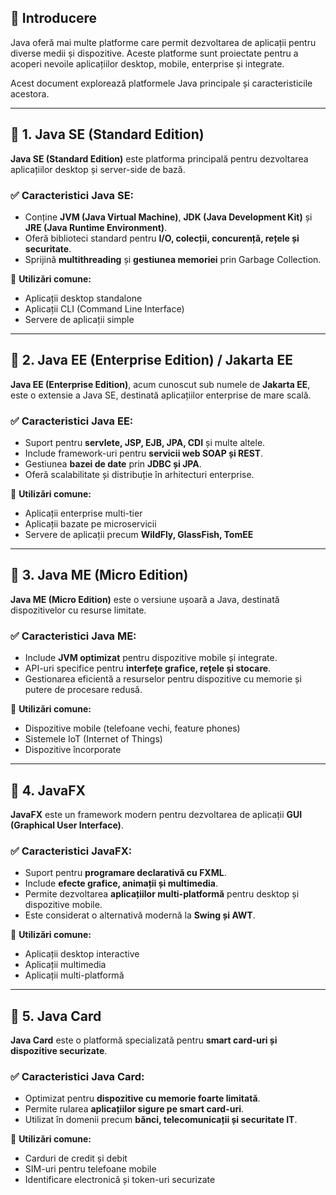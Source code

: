 
## 📌 Introducere
Java oferă mai multe platforme care permit dezvoltarea de aplicații pentru diverse medii și dispozitive. Aceste platforme sunt proiectate pentru a acoperi nevoile aplicațiilor desktop, mobile, enterprise și integrate.

Acest document explorează platformele Java principale și caracteristicile acestora.

---

## 🔹 1. Java SE (Standard Edition)
**Java SE (Standard Edition)** este platforma principală pentru dezvoltarea aplicațiilor desktop și server-side de bază.

### ✅ Caracteristici Java SE:
- Conține **JVM (Java Virtual Machine)**, **JDK (Java Development Kit)** și **JRE (Java Runtime Environment)**.
- Oferă biblioteci standard pentru **I/O, colecții, concurență, rețele și securitate**.
- Sprijină **multithreading** și **gestiunea memoriei** prin Garbage Collection.

🔹 **Utilizări comune:**
- Aplicații desktop standalone
- Aplicații CLI (Command Line Interface)
- Servere de aplicații simple

---

## 🔹 2. Java EE (Enterprise Edition) / Jakarta EE
**Java EE (Enterprise Edition)**, acum cunoscut sub numele de **Jakarta EE**, este o extensie a Java SE, destinată aplicațiilor enterprise de mare scală.

### ✅ Caracteristici Java EE:
- Suport pentru **servlete, JSP, EJB, JPA, CDI** și multe altele.
- Include framework-uri pentru **servicii web SOAP și REST**.
- Gestiunea **bazei de date** prin **JDBC și JPA**.
- Oferă scalabilitate și distribuție în arhitecturi enterprise.

🔹 **Utilizări comune:**
- Aplicații enterprise multi-tier
- Aplicații bazate pe microservicii
- Servere de aplicații precum **WildFly, GlassFish, TomEE**

---

## 🔹 3. Java ME (Micro Edition)
**Java ME (Micro Edition)** este o versiune ușoară a Java, destinată dispozitivelor cu resurse limitate.

### ✅ Caracteristici Java ME:
- Include **JVM optimizat** pentru dispozitive mobile și integrate.
- API-uri specifice pentru **interfețe grafice, rețele și stocare**.
- Gestionarea eficientă a resurselor pentru dispozitive cu memorie și putere de procesare redusă.

🔹 **Utilizări comune:**
- Dispozitive mobile (telefoane vechi, feature phones)
- Sistemele IoT (Internet of Things)
- Dispozitive încorporate

---

## 🔹 4. JavaFX
**JavaFX** este un framework modern pentru dezvoltarea de aplicații **GUI (Graphical User Interface)**.

### ✅ Caracteristici JavaFX:
- Suport pentru **programare declarativă cu FXML**.
- Include **efecte grafice, animații și multimedia**.
- Permite dezvoltarea **aplicațiilor multi-platformă** pentru desktop și dispozitive mobile.
- Este considerat o alternativă modernă la **Swing și AWT**.

🔹 **Utilizări comune:**
- Aplicații desktop interactive
- Aplicații multimedia
- Aplicații multi-platformă

---

## 🔹 5. Java Card
**Java Card** este o platformă specializată pentru **smart card-uri și dispozitive securizate**.

### ✅ Caracteristici Java Card:
- Optimizat pentru **dispozitive cu memorie foarte limitată**.
- Permite rularea **aplicațiilor sigure pe smart card-uri**.
- Utilizat în domenii precum **bănci, telecomunicații și securitate IT**.

🔹 **Utilizări comune:**
- Carduri de credit și debit
- SIM-uri pentru telefoane mobile
- Identificare electronică și token-uri securizate
